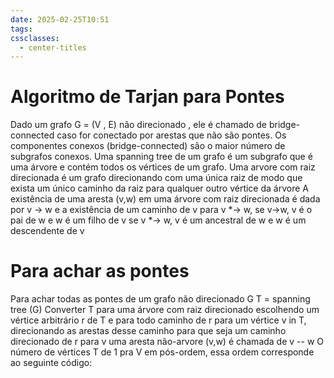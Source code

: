 ```yaml
---
date: 2025-02-25T10:51
tags: 
cssclasses:
  - center-titles
---
```

# Algoritmo de Tarjan para Pontes

Dado um grafo G = (V , E) não direcionado , ele é chamado de bridge-connected caso for conectado por arestas que não são pontes.
Os componentes conexos (bridge-connected) são o maior número de subgrafos conexos.
Uma spanning tree de um grafo é um subgrafo que é uma árvore e contém todos os vértices de um grafo.
Uma arvore com raiz direcionada é um grafo direcionando com uma única raiz de modo que exista um único caminho da raiz para qualquer outro vértice da árvore
A existência de uma aresta (v,w) em uma árvore com raiz direcionada é dada por v -> w e a existência de um caminho de v para v \*-> w, se v->w, v é o pai de w e w é um filho de v
se v \*-> w, v é um ancestral de w e w é um descendente de v


# Para achar as pontes

Para achar todas as pontes de um grafo não direcionado G
T = spanning tree (G)
Converter T para uma árvore com raiz direcionado escolhendo um vértice arbitrário r de T e para todo caminho de r para um vértice v in T, direcionando as arestas desse caminho para que seja um caminho direcionado de r para v
uma aresta não-arvore (v,w) é chamada de v -- w
O número de vértices T de 1 pra V em pós-ordem, essa ordem corresponde ao seguinte código:



